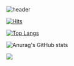![header](https://capsule-render.vercel.app/api?type=rounded&color=fff1b9&height=200&section=header&text=ahndb%20&fontSize=60&fontColor=5e5e5f)

[![Hits](https://hits.seeyoufarm.com/api/count/incr/badge.svg?url=https%3A%2F%2Fgithub.com%2Fahndb%2Fhit-counter&count_bg=%23CAB120&title_bg=%23EDDBAC&icon=&icon_color=%23E7E7E7&title=hits&edge_flat=false)](https://hits.seeyoufarm.com)

[![Top Langs](https://github-readme-stats.vercel.app/api/top-langs/?username=ahndb&layout=compact)](https://github.com/ahndb/github-readme-stats)

![Anurag's GitHub stats](https://github-readme-stats.vercel.app/api?username=ahndb&theme=graywhite_icons=true)

<a href="https://www.instagram.com/ahnd.b"><img src="https://img.shields.io/badge/Instagram-E4405F?style=flat-square&logo=Instagram&logoColor=white"/></a>
